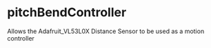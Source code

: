 # pitchBendController
Allows the Adafruit_VL53L0X Distance Sensor to be used as a motion controller
